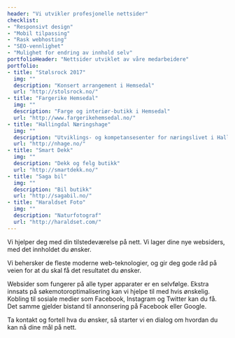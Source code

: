 ```yaml
---
header: "Vi utvikler profesjonelle nettsider"
checklist:
- "Responsivt design"
- "Mobil tilpassing"
- "Rask webhosting"
- "SEO-vennlighet"
- "Mulighet for endring av innhold selv"
portfolioHeader: "Nettsider utviklet av våre medarbeidere"
portfolio:
- title: "Stølsrock 2017"
  img: ""
  description: "Konsert arrangement i Hemsedal"
  url: "http://stolsrock.no/"
- title: "Fargerike Hemsedal"
  img: ""
  description: "Farge og interiør-butikk i Hemsedal"
  url: "http://www.fargerikehemsedal.no/"
- title: "Hallingdal Næringshage"
  img: ""
  description: "Utviklings- og kompetansesenter for næringslivet i Hallingdal"
  url: "http://nhage.no/"
- title: "Smart Dekk"
  img: ""
  description: "Dekk og felg butikk"
  url: "http://smartdekk.no/"
- title: "Saga bil"
  img: ""
  description: "Bil butikk"
  url: "http://sagabil.no/"
- title: "Haraldset Foto"
  img: ""
  description: "Naturfotograf"
  url: "http://haraldset.com/"
---
```

Vi hjelper deg med din tilstedeværelse på nett. Vi lager dine nye websiders, med det innholdet du ønsker.

Vi behersker de fleste moderne web-teknologier, og gir deg gode råd på veien for at du skal få det resultatet du ønsker.

Websider som fungerer på alle typer apparater er en selvfølge. Ekstra innsats på søkemotoroptimalisering kan vi hjelpe til med hvis ønskelig. Kobling til sosiale medier som Facebook, Instagram og Twitter kan du få. Det samme gjelder bistand til annonsering på Facebook eller Google.

Ta kontakt og fortell hva du ønsker, så starter vi en dialog om hvordan du kan nå dine mål på nett.